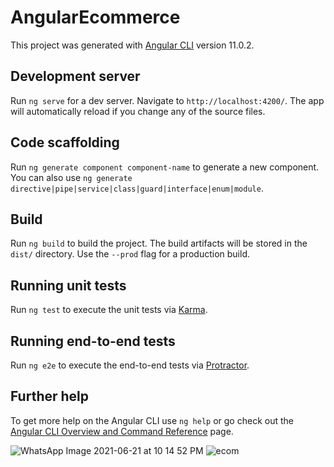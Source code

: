 # AngularEcommerce

This project was generated with [Angular CLI](https://github.com/angular/angular-cli) version 11.0.2.

## Development server

Run `ng serve` for a dev server. Navigate to `http://localhost:4200/`. The app will automatically reload if you change any of the source files.

## Code scaffolding

Run `ng generate component component-name` to generate a new component. You can also use `ng generate directive|pipe|service|class|guard|interface|enum|module`.

## Build

Run `ng build` to build the project. The build artifacts will be stored in the `dist/` directory. Use the `--prod` flag for a production build.

## Running unit tests

Run `ng test` to execute the unit tests via [Karma](https://karma-runner.github.io).

## Running end-to-end tests

Run `ng e2e` to execute the end-to-end tests via [Protractor](http://www.protractortest.org/).

## Further help

To get more help on the Angular CLI use `ng help` or go check out the [Angular CLI Overview and Command Reference](https://angular.io/cli) page.


![WhatsApp Image 2021-06-21 at 10 14 52 PM](https://user-images.githubusercontent.com/57451228/125170545-1ada6e00-e1cd-11eb-9b11-d2827c5267a3.jpeg)
![ecom](https://user-images.githubusercontent.com/57451228/125170549-1c0b9b00-e1cd-11eb-8c9c-cb6189b6ca23.png)


